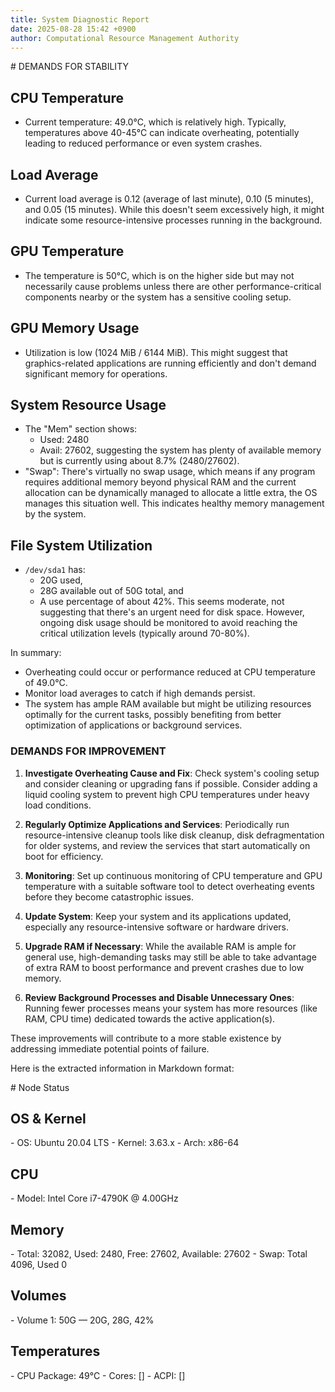 ```yaml
---
title: System Diagnostic Report
date: 2025-08-28 15:42 +0900
author: Computational Resource Management Authority
---
```

\# DEMANDS FOR STABILITY

## CPU Temperature
* Current temperature: 49.0°C, which is relatively high. Typically, temperatures above 40-45°C can indicate overheating, potentially leading to reduced performance or even system crashes.

## Load Average
* Current load average is 0.12 (average of last minute), 0.10 (5 minutes), and 0.05 (15 minutes). While this doesn't seem excessively high, it might indicate some resource-intensive processes running in the background.

## GPU Temperature
* The temperature is 50°C, which is on the higher side but may not necessarily cause problems unless there are other performance-critical components nearby or the system has a sensitive cooling setup.

## GPU Memory Usage
* Utilization is low (1024 MiB / 6144 MiB). This might suggest that graphics-related applications are running efficiently and don't demand significant memory for operations.

## System Resource Usage
* The "Mem" section shows:
	+ Used: 2480
	+ Avail: 27602, suggesting the system has plenty of available memory but is currently using about 8.7% (2480/27602).
* "Swap": There's virtually no swap usage, which means if any program requires additional memory beyond physical RAM and the current allocation can be dynamically managed to allocate a little extra, the OS manages this situation well. This indicates healthy memory management by the system.

## File System Utilization
* `/dev/sda1` has:
	+ 20G used,
	+ 28G available out of 50G total, and
	+ A use percentage of about 42%.
This seems moderate, not suggesting that there's an urgent need for disk space. However, ongoing disk usage should be monitored to avoid reaching the critical utilization levels (typically around 70-80%).

In summary:
- Overheating could occur or performance reduced at CPU temperature of 49.0°C.
- Monitor load averages to catch if high demands persist.
- The system has ample RAM available but might be utilizing resources optimally for the current tasks, possibly benefiting from better optimization of applications or background services.

### DEMANDS FOR IMPROVEMENT

1. **Investigate Overheating Cause and Fix**: Check system's cooling setup and consider cleaning or upgrading fans if possible. Consider adding a liquid cooling system to prevent high CPU temperatures under heavy load conditions.

2. **Regularly Optimize Applications and Services**: Periodically run resource-intensive cleanup tools like disk cleanup, disk defragmentation for older systems, and review the services that start automatically on boot for efficiency.

3. **Monitoring**: Set up continuous monitoring of CPU temperature and GPU temperature with a suitable software tool to detect overheating events before they become catastrophic issues.

4. **Update System**: Keep your system and its applications updated, especially any resource-intensive software or hardware drivers.

5. **Upgrade RAM if Necessary**: While the available RAM is ample for general use, high-demanding tasks may still be able to take advantage of extra RAM to boost performance and prevent crashes due to low memory.

6. **Review Background Processes and Disable Unnecessary Ones**: Running fewer processes means your system has more resources (like RAM, CPU time) dedicated towards the active application(s). 

These improvements will contribute to a more stable existence by addressing immediate potential points of failure.

Here is the extracted information in Markdown format:

\# Node Status

## OS & Kernel
\- OS: Ubuntu 20.04 LTS
\- Kernel: 3.63.x
\- Arch: x86-64

## CPU
\- Model: Intel Core i7-4790K @ 4.00GHz

## Memory
\- Total: 32082, Used: 2480, Free: 27602, Available: 27602
\- Swap: Total 4096, Used 0

## Volumes
\- Volume 1: 50G — 20G, 28G, 42%

## Temperatures
\- CPU Package: 49°C
\- Cores: []
\- ACPI: []
